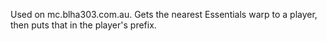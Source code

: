 Used on mc.blha303.com.au. Gets the nearest Essentials warp to a player, then puts that in the player's prefix.

